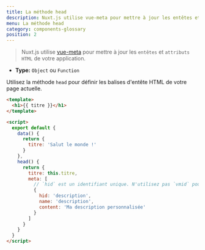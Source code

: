 ```yaml
---
title: La méthode head
description: Nuxt.js utilise vue-meta pour mettre à jour les entêtes et attributs HTML de votre application.
menu: La méthode head
category: components-glossary
position: 2
---
```


> Nuxt.js utilise [vue-meta](https://github.com/nuxt/vue-meta) pour mettre à jour les `entêtes` et `attributs HTML` de votre application.

- **Type:** `Object` ou `Function`

Utilisez la méthode `head` pour définir les balises d'entête HTML de votre page actuelle.

```html
<template>
  <h1>{{ titre }}</h1>
</template>

<script>
  export default {
    data() {
      return {
        titre: 'Salut le monde !'
      }
    },
    head() {
      return {
        titre: this.titre,
        meta: [
          // `hid` est un identifiant unique. N'utilisez pas `vmid` pour cela car cela ne marchera pas.
          {
            hid: 'description',
            name: 'description',
            content: 'Ma description personnalisée'
          }
        ]
      }
    }
  }
</script>
```
